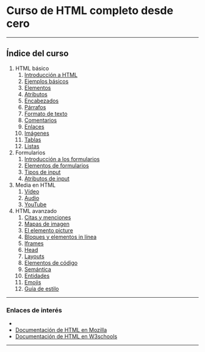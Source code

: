 # Curso de HTML completo desde cero

-----------

## Índice del curso

1. HTML básico
   1. [Introducción a HTML](./modulos/01_HTML_básico/1.1_Introduccion_a_HTML.md)
   2. [Ejemplos básicos](./modulos/01_HTML_básico/1.2_Ejemplos_basicos.md)
   3. [Elementos](./modulos/01_HTML_básico/1.3_Elementos.md)
   4. [Atributos](./modulos/01_HTML_básico/1.4_Atributos.md)
   5. [Encabezados](./modulos/01_HTML_básico/1.5_Encabezados.md)
   6. [Párrafos](./modulos/01_HTML_básico/1.6_Parrafos.md)
   7. [Formato de texto](./modulos/01_HTML_básico/1.7_Formato_de_texto.md)
   8. [Comentarios](./modulos/01_HTML_básico/1.8_Comentarios.md)
   9. [Enlaces](./modulos/01_HTML_básico/1.9_Enlaces.md)
   10. [Imágenes](./modulos/01_HTML_básico/1.10_Imagenes.md)
   11. [Tablas](./modulos/01_HTML_básico/1.11_Tablas.md)
   12. [Listas](./modulos/01_HTML_básico/1.12_Listas.md)
2. Formularios
   1. [Introducción a los formularios](./modulos/02_Formularios/2.1_Formularios.md)
   2. [Elementos de formularios](./modulos/02_Formularios/2.2_Elementos_de_formulario.md)
   3. [Tipos de input](./modulos/02_Formularios/2.3_Tipos_de_input.md)
   4. [Atributos de input](./modulos/02_Formularios/2.4_Atributos_de_input.md)
3. Media en HTML
   1. [Vídeo](./modulos/03_Media_en_HTML/3.1_video.md)
   2. [Audio](./modulos/03_Media_en_HTML/3.2_audio.md)
   3. [YouTube](./modulos/03_Media_en_HTML/3.3_youtube.md)
4. HTML avanzado
   1. [Citas y menciones](./modulos/04_HTML_avanzado/4.1_Citas_y_menciones.md)
   2. [Mapas de imagen](./modulos/04_HTML_avanzado/4.2_Mapas_de_imagen.md)
   3. [El elemento picture](./modulos/04_HTML_avanzado/4.3_Elemento_picture.md)
   4. [Bloques y elementos in línea](./modulos/04_HTML_avanzado/4.4_Bloques_y_elementos_en_linea.md)
   5. [Iframes](./modulos/04_HTML_avanzado/4.5_Iframes.md)
   6. [Head](./modulos/04_HTML_avanzado/4.6_Head.md)
   7. [Layouts](./modulos/04_HTML_avanzado/4.7_Layouts.md)
   8. [Elementos de código](./modulos/04_HTML_avanzado/4.8_Elementos_de_codigo.md)
   9. [Semántica](./modulos/04_HTML_avanzado/4.9_Semantica.md)
   10. [Entidades](./modulos/04_HTML_avanzado/4.10_Entidades.md)
   11. [Emojis](./modulos/04_HTML_avanzado/4.11_Emojis.md)
   12. [Guía de estilo](./modulos/04_HTML_avanzado/4.12_Guia_de_estilo.md)

-----------

### Enlaces de interés

- 
- [Documentación de HTML en Mozilla](https://developer.mozilla.org/es/docs/Web/HTML)
- [Documentación de HTML en W3schools](https://www.w3schools.com/html/)

------------